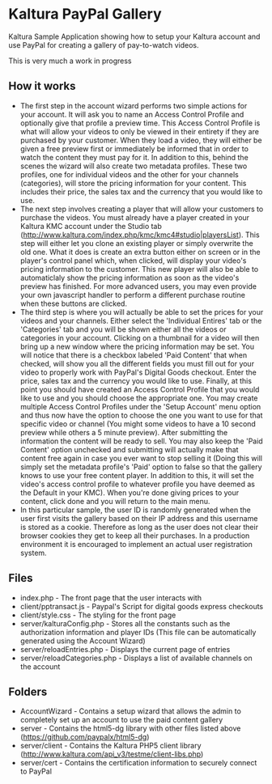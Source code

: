 Kaltura PayPal Gallery
==================
Kaltura Sample Application showing how to setup your Kaltura account and use PayPal for creating a gallery of pay-to-watch videos.

This is very much a work in progress

How it works
------------
* The first step in the account wizard performs two simple actions for your account. It will ask you to name an Access Control Profile and optionally
give that profile a preview time. This Access Control Profile is what will allow your videos to only be viewed in their entirety if they are
purchased by your customer. When they load a video, they will either be given a free preview first or immediately be informed that in order to
watch the content they must pay for it. In addition to this, behind the scenes the wizard will also create two metadata profiles. These two profiles,
one for individual videos and the other for your channels (categories), will store the pricing information for your content. This includes their
price, the sales tax and the currency that you would like to use.
* The next step involves creating a player that will allow your customers to purchase the videos. You must already have a player created in your
Kaltura KMC account under the Studio tab (http://www.kaltura.com/index.php/kmc/kmc4#studio|playersList). This step will either let you clone an
existing player or simply overwrite the old one. What it does is create an extra button either on screen or in the player's control panel which,
when clicked, will display your video's pricing information to the customer. This new player will also be able to automaticlaly show the pricing
information as soon as the video's preview has finished. For more advanced users, you may even provide your own javascript handler to perform a
different purchase routine when these buttons are clicked.
* The third step is where you will actually be able to set the prices for your videos and your channels. Either select the 'Individual Entires' tab
or the 'Categories' tab and you will be shown either all the videos or categories in your account. Clicking on a thumbnail for a video will then
bring up a new window where the pricing information may be set. You will notice that there is a checkbox labeled 'Paid Content' that when checked,
will show you all the different fields you must fill out for your video to properly work with PayPal's Digital Goods checkout. Enter the price, sales
tax and the currency you would like to use. Finally, at this point you should have created an Access Control Profile that you would like to use and
you should choose the appropriate one. You may create multiple Access Control Profiles under the 'Setup Account' menu option and thus now have the
option to choose the one you want to use for that specific video or channel (You might some videos to have a 10 second preview while others a 5 minute
preview). After submitting the information the content will be ready to sell. You may also keep the 'Paid Content' option unchecked and submitting
will actually make that content free again in case you ever want to stop selling it (Doing this will simply set the metadata profile's 'Paid' option
to false so that the gallery knows to use your free content player. In addition to this, it will set the video's access control profile to whatever
profile you have deemed as the Default in your KMC). When you're done giving prices to your content, click done and you will return to the main menu.
* In this particular sample, the user ID is randomly generated when the user first visits the gallery based on their IP address and this username
is stored as a cookie. Therefore as long as the user does not clear their browser cookies they get to keep all their purchases. In a production
environment it is encouraged to implement an actual user registration system.

Files
-----

* index.php - The front page that the user interacts with
* client/pptransact.js - Paypal's Script for digital goods express checkouts
* client/style.css - The styling for the front page
* server/kalturaConfig.php - Stores all the constants such as the authorization information and player IDs
	(This file can be automatically generated using the Account Wizard)
* server/reloadEntries.php - Displays the current page of entries
* server/reloadCategories.php - Displays a list of available channels on the account

Folders
-------

* AccountWizard - Contains a setup wizard that allows the admin to completely set up an account to use the paid content gallery
* server - Contains the html5-dg library with other files listed above
	(https://github.com/paypalx/html5-dg)
* server/client - Contains the Kaltura PHP5 client library
	(http://www.kaltura.com/api_v3/testme/client-libs.php)
* server/cert - Contains the certification information to securely connect to PayPal
